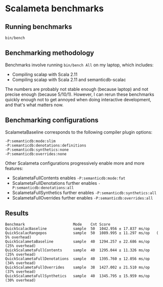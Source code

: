 # Scalameta benchmarks

## Running benchmarks

```
bin/bench
```

## Benchmarking methodology

Benchmarks involve running `bin/bench All` on my laptop, which includes:
  * Compiling scalap with Scala 2.11
  * Compiling scalap with Scala 2.11 and semanticdb-scalac

The numbers are probably not stable enough (because laptop)
and not precise enough (because 5/10/1). However, I can rerun these benchmarks
quickly enough not to get annoyed when doing interactive development,
and that's what matters now.

## Benchmarking configurations

ScalametaBaseline corresponds to the following compiler plugin options:

```
-P:semanticdb:mode:slim
-P:semanticdb:denotations:definitions
-P:semanticdb:synthetics:none
-P:semanticdb:overrides:none
```

Other Scalameta configurations progressively enable more and more features:
  * ScalametaFullContents enables `-P:semanticdb:mode:fat`
  * ScalametaFullDenotations further enables `-P:semanticdb:denotations:all`
  * ScalametaFullSynthetics further enables `-P:semanticdb:synthetics:all`
  * ScalametaFullOverrides further enables `-P:semanticdb:overrides:all`

## Results

```
Benchmark                      Mode    Cnt Score
QuickScalacBaseline            sample  50  1042.956 ± 17.837 ms/op   
QuickScalacRangepos            sample  50  1089.995 ± 11.297 ms/op   ( 5% overhead)
QuickScalametaBaseline         sample  40  1294.257 ± 22.686 ms/op   (25% overhead)
QuickScalametaFullContents     sample  40  1295.044 ± 11.326 ms/op   (25% overhead)
QuickScalametaFullDenotations  sample  40  1395.760 ± 12.056 ms/op   (34% overhead)
QuickScalametaFullOverrides    sample  38  1427.002 ± 21.510 ms/op   (37% overhead)
QuickScalametaFullSynthetics   sample  40  1345.795 ± 15.959 ms/op   (30% overhead)
```